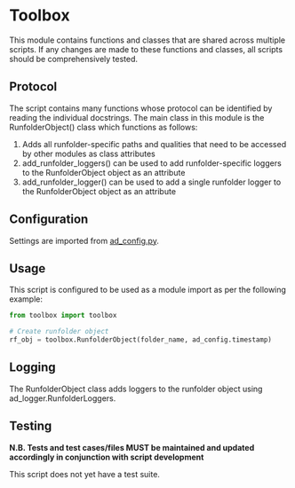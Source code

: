 # Toolbox

This module contains functions and classes that are shared across multiple scripts. If
any changes are made to these functions and classes, all scripts should be comprehensively tested.

## Protocol

The script contains many functions whose protocol can be identified by reading the individual docstrings. The main class in this module is the RunfolderObject() class which functions as follows:
1. Adds all runfolder-specific paths and qualities that need to be accessed by other modules as class attributes
2. add_runfolder_loggers() can be used to add runfolder-specific loggers to the RunfolderObject object as an attribute
3. add_runfolder_logger() can be used to add a single runfolder logger to the RunfolderObject object as an attribute

## Configuration

Settings are imported from [ad_config.py](../config/ad_config.py).

## Usage

This script is configured to be used as a module import as per the following example:

```python
from toolbox import toolbox

# Create runfolder object
rf_obj = toolbox.RunfolderObject(folder_name, ad_config.timestamp)
```

## Logging

The RunfolderObject class adds loggers to the runfolder object using ad_logger.RunfolderLoggers.

## Testing

**N.B. Tests and test cases/files MUST be maintained and updated accordingly in conjunction with script development**

This script does not yet have a test suite.

